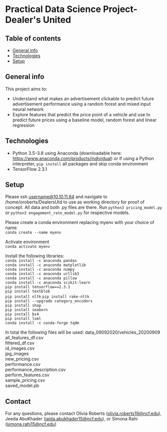 # Practical Data Science Project- Dealer's United

## Table of contents
* [General info](#general-info)
* [Technologies](#technologies)
* [Setup](#setup)

## General info
This project aims to:
* Understand what makes an advertisement clickable to predict future advertisement performance using a random forest and mixed input neural network
* Explore features that predict the price point of a vehicle and use to predict future prices using a baseline model, random forest and linear regression    

## Technologies
* Python 3.5–3.8 using Anaconda (downloadable here: https://www.anaconda.com/products/individual) or if using a Python interpreter, `pip install` all packages and skip conda environment
* TensorFlow 2.3.1

## Setup  
Please ssh username@10.10.11.64 and navigate to /home/oroberts/DealersUtd to use as working directory for proof of concept. All data and both .py files are there. Run `python3 pricing_model.py` or `python3 engagement_rate_model.py` for respective models.  

Please create a conda environment replacing myenv with your choice of name  
`conda create --name myenv`

Activate environment    
`conda activate myenv`  

Install the following libraries:  
`conda install -c anaconda pandas`    
`conda install -c anaconda matplotlib`    
`conda install -c anaconda numpy`   
`conda install -c anaconda urllib3`    
`conda install -c anaconda pillow`    
`conda install -c anaconda scikit-learn`    
`pip install tensorflow==2.3.1`  
`pip install textblob`  
`pip install nltk`
`pip install rake-nltk`    
`pip install --upgrade category_encoders`    
`pip install shap`    
`pip install seaborn`  
`pip install bs4`  
`pip install lxml`  
`conda install -c conda-forge tqdm`  

In total the following files will be used:
data_09092020/vehicles_20200909  
all_features_df.csv  
filtered_df.csv  
id_images.csv  
jpg_images  
new_pricing.csv  
performance.csv  
performance_description.csv  
perform_features.csv  
sample_pricing.csv  
saved_model.pb  

## Contact
For any questions, please contact Olivia Roberts (olivia.roberts19@ncf.edu), Jeeda AbuKhader (jaida.abukhader15@ncf.edu), or Simona Rahi (simona.rahi15@ncf.edu)
